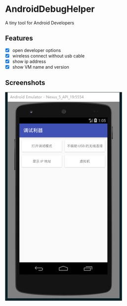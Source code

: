 # AndroidDebugHelper

A tiny tool for Android Developers

## Features

- [x] open developer options
- [x] wireless connect without usb cable
- [x] show ip address
- [x] show VM name and version

## Screenshots

![](./screenshots/home.png)
